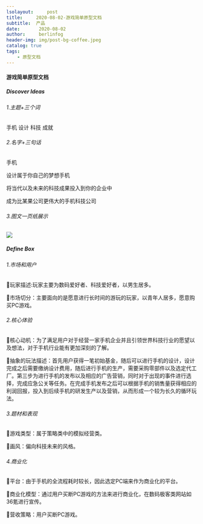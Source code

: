 ```yaml
---
lsolayout:     post
title:     2020-08-02-游戏简单原型文档
subtitle:  产品
date:       2020-08-02
author:     berlinfog
header-img: img/post-bg-coffee.jpeg
catalog: true
tags:
    - 原型文档
---
```


#### 游戏简单原型文档



##### Discover Ideas

###### 1.主题+三个词

手机 设计 科技 成就 

###### 2.名字+三句话

手机

设计属于你自己的梦想手机

将当代以及未来的科技成果投入到你的企业中

成为比某果公司更伟大的手机科技公司

###### 3.图文一页纸展示

![](https://ftp.bmp.ovh/imgs/2020/08/e75c2a5d05103576.png)



##### Define Box

###### 1.市场和用户

玩家描述:玩家主要为数码爱好者、科技爱好者，以男生居多。

市场切分：主要面向的是愿意进行长时间的游玩的玩家，以青年人居多，愿意购买PC游戏。

######  2.核心体验

核心动机：为了满足用户对于经营一家手机企业并且引领世界科技行业的愿望以及想法，对于手机行业能有更加深刻的了解。

抽象的玩法描述：首先用户获得一笔初始基金，随后可以进行手机的设计，设计完成之后需要缴纳设计费用，随后进行手机的生产，需要采购零部件以及选定代工厂。第三步为进行手机的发布以及相应的广告营销，同时对于出现的事件进行选择，完成应急公关等任务。在完成手机发布之后可以根据手机的销售量获得相应的利润回报，投入到后续手机的研发生产以及营销，从而形成一个较为长久的循环玩法。

###### 3.题材和表现

游戏类型：属于策略类中的模拟经营类。

画风：偏向科技未来的风格。

###### 4.商业化

平台：由于手机的全流程耗时较长，因此选定PC端来作为商业化的平台。

商业化模型：通过用户买断PC游戏的方法来进行商业化，在数码极客类网站如36氪进行宣传。 

营收策略：用户买断PC游戏。